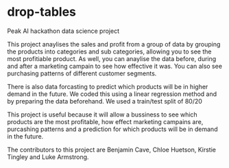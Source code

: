 # drop-tables
Peak AI hackathon data science project

This project anaylises the sales and profit from a group of data by grouping the products into categories and sub categories, allowing you to see the most profitiable product. As well, you can anaylise the data before, during and after a marketing campain to see how effective it was. You can also see purchasing patterns of different customer segments. 

There is also data forcasting to predict which products will be in higher demand in the future. We coded this using a linear regression method and by preparing the data beforehand. We used a train/test split of 80/20

This project is useful because it will allow a bussiness to see which products are the most profitable, how effect marketing campains are, purcashing patterns and a prediction for which products will be in demand in the future.

The contributors to this project are Benjamin Cave, Chloe Huetson, Kirstie Tingley and Luke Armstrong.
